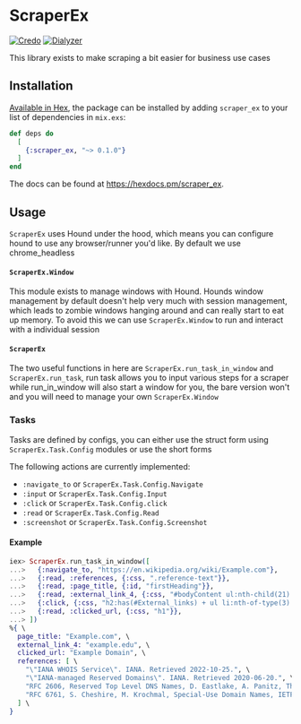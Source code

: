 # ScraperEx
<!-- [![Coverage](https://github.com/MikaAK/scraper_ex/actions/workflows/coverage.yml/badge.svg)](https://github.com/MikaAK/scraper_ex/actions/workflows/coverage.yml) -->
[![Credo](https://github.com/MikaAK/scraper_ex/actions/workflows/credo.yml/badge.svg)](https://github.com/MikaAK/scraper_ex/actions/workflows/credo.yml)
[![Dialyzer](https://github.com/MikaAK/scraper_ex/actions/workflows/dialyzer.yml/badge.svg)](https://github.com/MikaAK/scraper_ex/actions/workflows/dialyzer.yml)
<!-- [![Test](https://github.com/MikaAK/scraper_ex/actions/workflows/test.yml/badge.svg)](https://github.com/MikaAK/scraper_ex/actions/workflows/test.yml) -->

This library exists to make scraping a bit easier for business use cases

## Installation

[Available in Hex](https://hex.pm/scraper_ex), the package can be installed
by adding `scraper_ex` to your list of dependencies in `mix.exs`:

```elixir
def deps do
  [
    {:scraper_ex, "~> 0.1.0"}
  ]
end
```

The docs can be found at <https://hexdocs.pm/scraper_ex>.


## Usage
`ScraperEx` uses Hound under the hood, which means you can configure hound to use any browser/runner you'd like. By default we use chrome_headless


#### `ScraperEx.Window`
This module exists to manage windows with Hound. Hounds window management by default doesn't help very much with session management, which leads to
zombie windows hanging around and can really start to eat up memory. To avoid this we can use `ScraperEx.Window` to run and interact with a
individual session

#### `ScraperEx`
The two useful functions in here are `ScraperEx.run_task_in_window` and
`ScraperEx.run_task`, run task allows you to input various steps for a
scraper while run_in_window will also start a window for you, the bare
version won't and you will need to manage your own `ScraperEx.Window`


### Tasks
Tasks are defined by configs, you can either use the struct form using `ScraperEx.Task.Config` modules or use the short forms

The following actions are currently implemented:
- `:navigate_to` or `ScraperEx.Task.Config.Navigate`
- `:input` or `ScraperEx.Task.Config.Input`
- `:click` or `ScraperEx.Task.Config.click`
- `:read` or `ScraperEx.Task.Config.Read`
- `:screenshot` or `ScraperEx.Task.Config.Screenshot`

#### Example
```elixir
iex> ScraperEx.run_task_in_window([
...>   {:navigate_to, "https://en.wikipedia.org/wiki/Example.com"},
...>   {:read, :references, {:css, ".reference-text"}},
...>   {:read, :page_title, {:id, "firstHeading"}},
...>   {:read, :external_link_4, {:css, "#bodyContent ul:nth-child(21) li:nth-child(4)"}},
...>   {:click, {:css, "h2:has(#External_links) + ul li:nth-of-type(3) a"}, :timer.seconds(1)},
...>   {:read, :clicked_url, {:css, "h1"}},
...> ])
%{ \
  page_title: "Example.com", \
  external_link_4: "example.edu", \
  clicked_url: "Example Domain", \
  references: [ \
    "\"IANA WHOIS Service\". IANA. Retrieved 2022-10-25.", \
    "\"IANA-managed Reserved Domains\". IANA. Retrieved 2020-06-20.", \
    "RFC 2606, Reserved Top Level DNS Names, D. Eastlake, A. Panitz, The Internet Society (June 1999), Section 3.", \
    "RFC 6761, S. Cheshire, M. Krochmal, Special-Use Domain Names, IETF (February 2013)" \
  ] \
}
```
